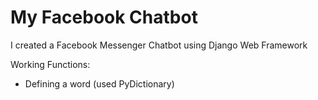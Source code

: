 # My Facebook Chatbot

I created a Facebook Messenger Chatbot using Django Web Framework

Working Functions:
- Defining a word (used PyDictionary)
